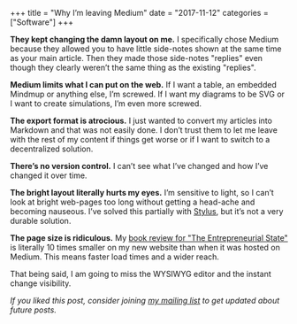 +++
title = "Why I’m leaving Medium"
date = "2017-11-12"
categories = ["Software"]
+++

**They kept changing the damn layout on me.** I specifically chose Medium because they allowed you to have little side-notes shown at the same time as your main article. Then they made those side-notes "replies" even though they clearly weren’t the same thing as the existing "replies".

**Medium limits what I can put on the web.** If I want a table, an embedded Mindmup or anything else, I’m screwed. If I want my diagrams to be SVG or I want to create simulations, I’m even more screwed.

**The export format is atrocious.** I just wanted to convert my articles into Markdown and that was not easily done. I don’t trust them to let me leave with the rest of my content if things get worse or if I want to switch to a decentralized solution.

**There’s no version control.** I can’t see what I’ve changed and how I’ve changed it over time.

**The bright layout literally hurts my eyes.** I’m sensitive to light, so I can’t look at bright web-pages too long without getting a head-ache and becoming nauseous. I’ve solved this partially with [Stylus](https://add0n.com/stylus.html), but it’s not a very durable solution.

**The page size is ridiculous.** My [book review for "The Entrepreneurial State"](https://seanny123.github.io/post/2017-05-09-Book-Review-The-Entrepreneurial-State/) is literally 10 times smaller on my new website than when it was hosted on Medium. This means faster load times and a wider reach.

That being said, I am going to miss the WYSIWYG editor and the instant change visibility.

*If you liked this post, consider joining [my mailing list](http://eepurl.com/cOiPPD) to get updated about future posts.*
